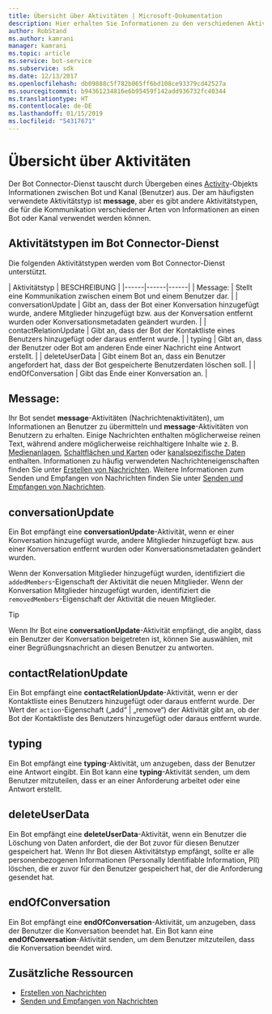 ```yaml
---
title: Übersicht über Aktivitäten | Microsoft-Dokumentation
description: Hier erhalten Sie Informationen zu den verschiedenen Aktivitätstypen, die im Bot Connector-Dienst verfügbar sind.
author: RobStand
ms.author: kamrani
manager: kamrani
ms.topic: article
ms.service: bot-service
ms.subservice: sdk
ms.date: 12/13/2017
ms.openlocfilehash: db09888c5f782b065ff6bd108ce93379cd42527a
ms.sourcegitcommit: b94361234816e6b95459f142add936732fc40344
ms.translationtype: HT
ms.contentlocale: de-DE
ms.lasthandoff: 01/15/2019
ms.locfileid: "54317671"
---
```

# <a name="activities-overview"></a>Übersicht über Aktivitäten

Der Bot Connector-Dienst tauscht durch Übergeben eines [Activity][Activity]-Objekts Informationen zwischen Bot und Kanal (Benutzer) aus. Der am häufigsten verwendete Aktivitätstyp ist **message**, aber es gibt andere Aktivitätstypen, die für die Kommunikation verschiedener Arten von Informationen an einen Bot oder Kanal verwendet werden können. 

## <a name="activity-types-in-the-bot-connector-service"></a>Aktivitätstypen im Bot Connector-Dienst

Die folgenden Aktivitätstypen werden vom Bot Connector-Dienst unterstützt.

| Aktivitätstyp | BESCHREIBUNG |
|------|------|------|
| Message: | Stellt eine Kommunikation zwischen einem Bot und einem Benutzer dar. |
| conversationUpdate | Gibt an, dass der Bot einer Konversation hinzugefügt wurde, andere Mitglieder hinzugefügt bzw. aus der Konversation entfernt wurden oder Konversationsmetadaten geändert wurden. |
| contactRelationUpdate | Gibt an, dass der Bot der Kontaktliste eines Benutzers hinzugefügt oder daraus entfernt wurde. |
| typing | Gibt an, dass der Benutzer oder Bot am anderen Ende einer Nachricht eine Antwort erstellt. | 
| deleteUserData | Gibt einem Bot an, dass ein Benutzer angefordert hat, dass der Bot gespeicherte Benutzerdaten löschen soll. |
| endOfConversation | Gibt das Ende einer Konversation an. |

## <a name="message"></a>Message:

Ihr Bot sendet **message**-Aktivitäten (Nachrichtenaktivitäten), um Informationen an Benutzer zu übermitteln und **message**-Aktivitäten von Benutzern zu erhalten. Einige Nachrichten enthalten möglicherweise reinen Text, während andere möglicherweise reichhaltigere Inhalte wie z. B. [Medienanlagen](bot-framework-rest-connector-add-media-attachments.md), [Schaltflächen und Karten](bot-framework-rest-connector-add-rich-cards.md) oder [kanalspezifische Daten](bot-framework-rest-connector-channeldata.md) enthalten. Informationen zu häufig verwendeten Nachrichteneigenschaften finden Sie unter [Erstellen von Nachrichten](bot-framework-rest-connector-create-messages.md). Weitere Informationen zum Senden und Empfangen von Nachrichten finden Sie unter [Senden und Empfangen von Nachrichten](bot-framework-rest-connector-send-and-receive-messages.md). 

## <a name="conversationupdate"></a>conversationUpdate

Ein Bot empfängt eine **conversationUpdate**-Aktivität, wenn er einer Konversation hinzugefügt wurde, andere Mitglieder hinzugefügt bzw. aus einer Konversation entfernt wurden oder Konversationsmetadaten geändert wurden. 

Wenn der Konversation Mitglieder hinzugefügt wurden, identifiziert die `addedMembers`-Eigenschaft der Aktivität die neuen Mitglieder. Wenn der Konversation Mitglieder hinzugefügt wurden, identifiziert die `removedMembers`-Eigenschaft der Aktivität die neuen Mitglieder. 

> [!TIP]
> Wenn Ihr Bot eine **conversationUpdate**-Aktivität empfängt, die angibt, dass ein Benutzer der Konversation beigetreten ist, können Sie auswählen, mit einer Begrüßungsnachricht an diesen Benutzer zu antworten. 

## <a name="contactrelationupdate"></a>contactRelationUpdate

Ein Bot empfängt eine **contactRelationUpdate**-Aktivität, wenn er der Kontaktliste eines Benutzers hinzugefügt oder daraus entfernt wurde. Der Wert der `action`-Eigenschaft („add“ | „remove“) der Aktivität gibt an, ob der Bot der Kontaktliste des Benutzers hinzugefügt oder daraus entfernt wurde.

## <a name="typing"></a>typing

Ein Bot empfängt eine **typing**-Aktivität, um anzugeben, dass der Benutzer eine Antwort eingibt. Ein Bot kann eine **typing**-Aktivität senden, um dem Benutzer mitzuteilen, dass er an einer Anforderung arbeitet oder eine Antwort erstellt. 

## <a name="deleteuserdata"></a>deleteUserData

Ein Bot empfängt eine **deleteUserData**-Aktivität, wenn ein Benutzer die Löschung von Daten anfordert, die der Bot zuvor für diesen Benutzer gespeichert hat. Wenn Ihr Bot diesen Aktivitätstyp empfängt, sollte er alle personenbezogenen Informationen (Personally Identifiable Information, PII) löschen, die er zuvor für den Benutzer gespeichert hat, der die Anforderung gesendet hat.

## <a name="endofconversation"></a>endOfConversation 

Ein Bot empfängt eine **endOfConversation**-Aktivität, um anzugeben, dass der Benutzer die Konversation beendet hat. Ein Bot kann eine **endOfConversation**-Aktivität senden, um dem Benutzer mitzuteilen, dass die Konversation beendet wird. 

## <a name="additional-resources"></a>Zusätzliche Ressourcen

- [Erstellen von Nachrichten](bot-framework-rest-connector-create-messages.md)
- [Senden und Empfangen von Nachrichten](bot-framework-rest-connector-send-and-receive-messages.md)

[Activity]: bot-framework-rest-connector-api-reference.md#activity-object
